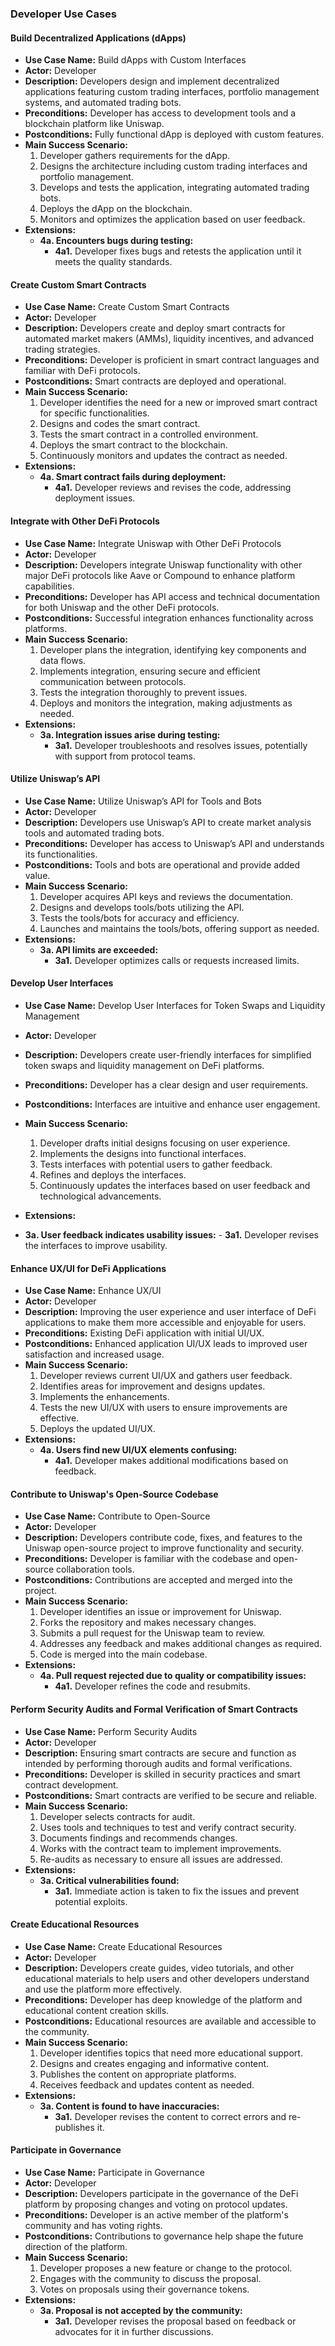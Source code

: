 ### Developer Use Cases

#### **Build Decentralized Applications (dApps)**
   - **Use Case Name:** Build dApps with Custom Interfaces
   - **Actor:** Developer
   - **Description:** Developers design and implement decentralized applications featuring custom trading interfaces, portfolio management systems, and automated trading bots.
   - **Preconditions:** Developer has access to development tools and a blockchain platform like Uniswap.
   - **Postconditions:** Fully functional dApp is deployed with custom features.
   - **Main Success Scenario:**
     1. Developer gathers requirements for the dApp.
     2. Designs the architecture including custom trading interfaces and portfolio management.
     3. Develops and tests the application, integrating automated trading bots.
     4. Deploys the dApp on the blockchain.
     5. Monitors and optimizes the application based on user feedback.
   - **Extensions:**
     - **4a. Encounters bugs during testing:**
       - **4a1.** Developer fixes bugs and retests the application until it meets the quality standards.

#### **Create Custom Smart Contracts**
   - **Use Case Name:** Create Custom Smart Contracts
   - **Actor:** Developer
   - **Description:** Developers create and deploy smart contracts for automated market makers (AMMs), liquidity incentives, and advanced trading strategies.
   - **Preconditions:** Developer is proficient in smart contract languages and familiar with DeFi protocols.
   - **Postconditions:** Smart contracts are deployed and operational.
   - **Main Success Scenario:**
     1. Developer identifies the need for a new or improved smart contract for specific functionalities.
     2. Designs and codes the smart contract.
     3. Tests the smart contract in a controlled environment.
     4. Deploys the smart contract to the blockchain.
     5. Continuously monitors and updates the contract as needed.
   - **Extensions:**
     - **4a. Smart contract fails during deployment:**
       - **4a1.** Developer reviews and revises the code, addressing deployment issues.

#### **Integrate with Other DeFi Protocols**
   - **Use Case Name:** Integrate Uniswap with Other DeFi Protocols
   - **Actor:** Developer
   - **Description:** Developers integrate Uniswap functionality with other major DeFi protocols like Aave or Compound to enhance platform capabilities.
   - **Preconditions:** Developer has API access and technical documentation for both Uniswap and the other DeFi protocols.
   - **Postconditions:** Successful integration enhances functionality across platforms.
   - **Main Success Scenario:**
     1. Developer plans the integration, identifying key components and data flows.
     2. Implements integration, ensuring secure and efficient communication between protocols.
     3. Tests the integration thoroughly to prevent issues.
     4. Deploys and monitors the integration, making adjustments as needed.
   - **Extensions:**
     - **3a. Integration issues arise during testing:**
       - **3a1.** Developer troubleshoots and resolves issues, potentially with support from protocol teams.

#### **Utilize Uniswap’s API**
   - **Use Case Name:** Utilize Uniswap’s API for Tools and Bots
   - **Actor:** Developer
   - **Description:** Developers use Uniswap’s API to create market analysis tools and automated trading bots.
   - **Preconditions:** Developer has access to Uniswap’s API and understands its functionalities.
   - **Postconditions:** Tools and bots are operational and provide added value.
   - **Main Success Scenario:**
     1. Developer acquires API keys and reviews the documentation.
     2. Designs and develops tools/bots utilizing the API.
     3. Tests the tools/bots for accuracy and efficiency.
     4. Launches and maintains the tools/bots, offering support as needed.
   - **Extensions:**
     - **3a. API limits are exceeded:**
       - **3a1.** Developer optimizes calls or requests increased limits.

#### **Develop User Interfaces**
   - **Use Case Name:** Develop User Interfaces for Token Swaps and Liquidity Management
   - **Actor:** Developer
   - **Description:** Developers create user-friendly interfaces for simplified token swaps and liquidity management on DeFi platforms.
   - **Preconditions:** Developer has a clear design and user requirements.
   - **Postconditions:** Interfaces are intuitive and enhance user engagement.
   - **Main Success Scenario:**
     1. Developer drafts initial designs focusing on user experience.
     2. Implements the designs into functional interfaces.
     3. Tests interfaces with potential users to gather feedback.
     4. Refines and deploys the interfaces.
     5. Continuously updates the interfaces based on user feedback and technological advancements.
   - **Extensions:**
    

 - **3a. User feedback indicates usability issues:**
       - **3a1.** Developer revises the interfaces to improve usability.

#### **Enhance UX/UI for DeFi Applications**
   - **Use Case Name:** Enhance UX/UI
   - **Actor:** Developer
   - **Description:** Improving the user experience and user interface of DeFi applications to make them more accessible and enjoyable for users.
   - **Preconditions:** Existing DeFi application with initial UI/UX.
   - **Postconditions:** Enhanced application UI/UX leads to improved user satisfaction and increased usage.
   - **Main Success Scenario:**
     1. Developer reviews current UI/UX and gathers user feedback.
     2. Identifies areas for improvement and designs updates.
     3. Implements the enhancements.
     4. Tests the new UI/UX with users to ensure improvements are effective.
     5. Deploys the updated UI/UX.
   - **Extensions:**
     - **4a. Users find new UI/UX elements confusing:**
       - **4a1.** Developer makes additional modifications based on feedback.

#### **Contribute to Uniswap's Open-Source Codebase**
   - **Use Case Name:** Contribute to Open-Source
   - **Actor:** Developer
   - **Description:** Developers contribute code, fixes, and features to the Uniswap open-source project to improve functionality and security.
   - **Preconditions:** Developer is familiar with the codebase and open-source collaboration tools.
   - **Postconditions:** Contributions are accepted and merged into the project.
   - **Main Success Scenario:**
     1. Developer identifies an issue or improvement for Uniswap.
     2. Forks the repository and makes necessary changes.
     3. Submits a pull request for the Uniswap team to review.
     4. Addresses any feedback and makes additional changes as required.
     5. Code is merged into the main codebase.
   - **Extensions:**
     - **4a. Pull request rejected due to quality or compatibility issues:**
       - **4a1.** Developer refines the code and resubmits.

#### **Perform Security Audits and Formal Verification of Smart Contracts**
   - **Use Case Name:** Perform Security Audits
   - **Actor:** Developer
   - **Description:** Ensuring smart contracts are secure and function as intended by performing thorough audits and formal verifications.
   - **Preconditions:** Developer is skilled in security practices and smart contract development.
   - **Postconditions:** Smart contracts are verified to be secure and reliable.
   - **Main Success Scenario:**
     1. Developer selects contracts for audit.
     2. Uses tools and techniques to test and verify contract security.
     3. Documents findings and recommends changes.
     4. Works with the contract team to implement improvements.
     5. Re-audits as necessary to ensure all issues are addressed.
   - **Extensions:**
     - **3a. Critical vulnerabilities found:**
       - **3a1.** Immediate action is taken to fix the issues and prevent potential exploits.

#### **Create Educational Resources**
   - **Use Case Name:** Create Educational Resources
   - **Actor:** Developer
   - **Description:** Developers create guides, video tutorials, and other educational materials to help users and other developers understand and use the platform more effectively.
   - **Preconditions:** Developer has deep knowledge of the platform and educational content creation skills.
   - **Postconditions:** Educational resources are available and accessible to the community.
   - **Main Success Scenario:**
     1. Developer identifies topics that need more educational support.
     2. Designs and creates engaging and informative content.
     3. Publishes the content on appropriate platforms.
     4. Receives feedback and updates content as needed.
   - **Extensions:**
     - **3a. Content is found to have inaccuracies:**
       - **3a1.** Developer revises the content to correct errors and re-publishes it.

#### **Participate in Governance**
   - **Use Case Name:** Participate in Governance
   - **Actor:** Developer
   - **Description:** Developers participate in the governance of the DeFi platform by proposing changes and voting on protocol updates.
   - **Preconditions:** Developer is an active member of the platform's community and has voting rights.
   - **Postconditions:** Contributions to governance help shape the future direction of the platform.
   - **Main Success Scenario:**
     1. Developer proposes a new feature or change to the protocol.
     2. Engages with the community to discuss the proposal.
     3. Votes on proposals using their governance tokens.
   - **Extensions:**
     - **3a. Proposal is not accepted by the community:**
       - **3a1.** Developer revises the proposal based on feedback or advocates for it in further discussions.
